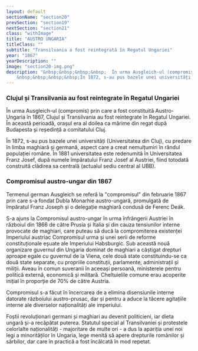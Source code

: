 ```yaml
---
layout: default
sectionName: "section20"
prevSection: "section19"
nextSection: "section21"
class: "withImage"
title: "AUSTRO UNGARIA"
titleClass: ""
subtitle: "Transilvania a fost reintegrată în Regatul Ungariei"
year: "1867"
yearDescription: ""
image: "section20-img.png"
description: "&nbsp;&nbsp;&nbsp;&nbsp;	În urma Ausgleich-ul (compromis) prin care a fost constituită Austro-Ungaria în 1867, Clujul și Transilvania au fost <em>reintegrate în Regatul Ungariei.</em> În această perioadă, orașul era al doilea ca mărime din regat după Budapesta și reședință a comitatului Cluj.</br>
	&nbsp;&nbsp;&nbsp;&nbsp;În 1872, s-au pus bazele unei universități <em>(Universitatea din Cluj),</em> cu predare în limba maghiară și germană, aspect care a creat nemulțumiri în rândul populației române."
---
```


<h3>Clujul și Transilvania au fost reintegrate în Regatul Ungariei</h3>

În urma Ausgleich-ul (compromis) prin care a fost constituită Austro-Ungaria în 1867, Clujul și Transilvania au fost reintegrate în Regatul Ungariei. În această perioadă, orașul era al doilea ca mărime din regat după Budapesta și reședință a comitatului Cluj.

În 1872, s-au pus bazele unei universități (Universitatea din Cluj), cu predare în limba maghiară și germană, aspect care a creat nemulțumiri în rândul populației române. În 1881 universitatea este redenumită în Universitatea Franz Josef, după numele împăratului Franz Josef al Austriei, fiind totodată construită clădirea sa centrală (actualul sediu central al UBB).

<h3>Compromisul austro-ungar din 1867</h3>

Termenul german Ausgleich se referă la "compromisul" din februarie 1867 prin care s-a fondat Dubla Monarhie austro-ungară, promulgată de împăratul Franz Joseph și o delegație maghiară condusă de Ferenc Deák.

S-a ajuns la Compromisul austro-ungar în urma înfrângerii Austriei în războiul din 1866 de către Prusia și Italia și din cauza tensiunilor interne provocate de maghiari, care puteau să ducă la compromiterea existenței Imperiului austriac Compromisul urma și unei serii de reforme constituționale eșuate ale Imperiului Habsburgic. Sub această nouă organizare guvernul din Ungaria dominat de maghiari a câștigat drepturi aproape egale cu guvernul de la Viena, cele două state constituindu-se ca două state separate, cu propriile constituții, parlamente, administrații și miliții. Aveau în comun suveranii în aceeași persoană, ministerele pentru politică externă, economică și militară. Cheltuielile comune erau acoperite inițial în proporție de 70% de către Austria.

Compromisul s-a făcut în încercarea de a elimina disensiunile interne datorate războiului austro-prusac, dar și pentru a aduce la tăcere agitațiile interne ale diverselor naționalități ale imperiului.

Foștii revoluționari germani și maghiari au devenit politicieni, iar dieta ungară și-a recăpătat puterea. Statutul special al Transilvaniei și protestele celorlalte naționalități - majoritare de multe ori - a dus la apariția unei noi legi a minorităților în Ungaria, lege menită să apere drepturile românilor și sârbilor, dar care în practică a fost încălcată în mod repetat.
